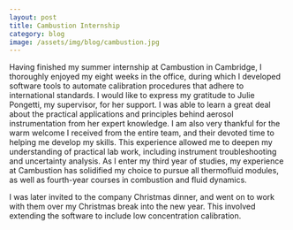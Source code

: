 ```yaml
---
layout: post
title: Cambustion Internship
category: blog
image: /assets/img/blog/cambustion.jpg
---
```


<!--more-->

Having finished my summer internship at Cambustion in Cambridge, I thoroughly enjoyed my eight weeks in the office, during which I developed software tools to automate calibration procedures that adhere to international standards. I would like to express my gratitude to Julie Pongetti, my supervisor, for her support. I was able to learn a great deal about the practical applications and principles behind aerosol instrumentation from her expert knowledge. I am also very thankful for the warm welcome I received from the entire team, and their devoted time to helping me develop my skills. This experience allowed me to deepen my understanding of practical lab work, including instrument troubleshooting and uncertainty analysis.
As I enter my third year of studies, my experience at Cambustion has solidified my choice to pursue all thermofluid modules, as well as fourth-year courses in combustion and fluid dynamics.

I was later invited to the company Christmas dinner, and went on to work with them over my Christmas break into the new year. This involved extending the software to include low concentration calibration.
